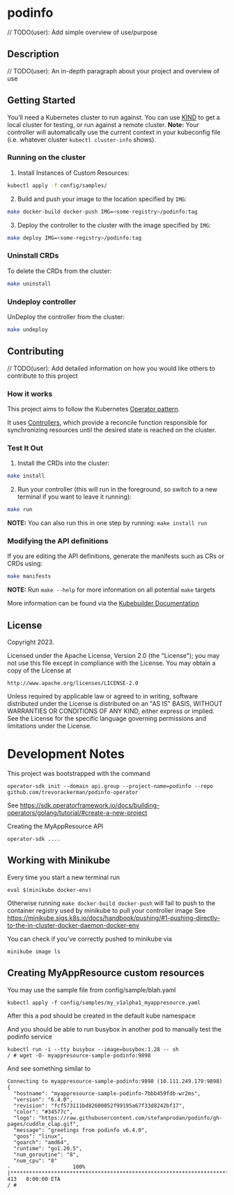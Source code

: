 # podinfo
// TODO(user): Add simple overview of use/purpose

## Description
// TODO(user): An in-depth paragraph about your project and overview of use

## Getting Started
You’ll need a Kubernetes cluster to run against. You can use [KIND](https://sigs.k8s.io/kind) to get a local cluster for testing, or run against a remote cluster.
**Note:** Your controller will automatically use the current context in your kubeconfig file (i.e. whatever cluster `kubectl cluster-info` shows).

### Running on the cluster
1. Install Instances of Custom Resources:

```sh
kubectl apply -f config/samples/
```

2. Build and push your image to the location specified by `IMG`:

```sh
make docker-build docker-push IMG=<some-registry>/podinfo:tag
```

3. Deploy the controller to the cluster with the image specified by `IMG`:

```sh
make deploy IMG=<some-registry>/podinfo:tag
```

### Uninstall CRDs
To delete the CRDs from the cluster:

```sh
make uninstall
```

### Undeploy controller
UnDeploy the controller from the cluster:

```sh
make undeploy
```

## Contributing
// TODO(user): Add detailed information on how you would like others to contribute to this project

### How it works
This project aims to follow the Kubernetes [Operator pattern](https://kubernetes.io/docs/concepts/extend-kubernetes/operator/).

It uses [Controllers](https://kubernetes.io/docs/concepts/architecture/controller/),
which provide a reconcile function responsible for synchronizing resources until the desired state is reached on the cluster.

### Test It Out
1. Install the CRDs into the cluster:

```sh
make install
```

2. Run your controller (this will run in the foreground, so switch to a new terminal if you want to leave it running):

```sh
make run
```

**NOTE:** You can also run this in one step by running: `make install run`

### Modifying the API definitions
If you are editing the API definitions, generate the manifests such as CRs or CRDs using:

```sh
make manifests
```

**NOTE:** Run `make --help` for more information on all potential `make` targets

More information can be found via the [Kubebuilder Documentation](https://book.kubebuilder.io/introduction.html)

## License

Copyright 2023.

Licensed under the Apache License, Version 2.0 (the "License");
you may not use this file except in compliance with the License.
You may obtain a copy of the License at

    http://www.apache.org/licenses/LICENSE-2.0

Unless required by applicable law or agreed to in writing, software
distributed under the License is distributed on an "AS IS" BASIS,
WITHOUT WARRANTIES OR CONDITIONS OF ANY KIND, either express or implied.
See the License for the specific language governing permissions and
limitations under the License.

# Development Notes

This project was bootstrapped with the command
```
operator-sdk init --domain api.group --project-name=podinfo --repo github.com/trevorackerman/podinfo-operator
```
See https://sdk.operatorframework.io/docs/building-operators/golang/tutorial/#create-a-new-project

Creating the MyAppResource API
```
operator-sdk ....
```


## Working with Minikube

Every time you start a new terminal run

```
eval $(minikube docker-env)
```

Otherwise running `make docker-build docker-push` will fail to push to the container registry used by minikube to pull your controller image
See https://minikube.sigs.k8s.io/docs/handbook/pushing/#1-pushing-directly-to-the-in-cluster-docker-daemon-docker-env

You can check if you've correctly pushed to minikube via

```
minikube image ls
```

## Creating MyAppResource custom resources

You may use the sample file from config/sample/blah.yaml

```
kubectl apply -f config/samples/my_v1alpha1_myappresource.yaml   
```

After this a pod should be created in the default kube namespace

And you should be able to run busybox in another pod to manually test the podinfo service
```
kubectl run -i --tty busybox --image=busybox:1.28 -- sh
/ # wget -O- myappresource-sample-podinfo:9898
```

And see something similar to

```
Connecting to myappresource-sample-podinfo:9898 (10.111.249.179:9898)
{
  "hostname": "myappresource-sample-podinfo-7bbb459fdb-wr2ms",
  "version": "6.4.0",
  "revision": "fcf573111bd82600052f99195a67f33d8242bf17",
  "color": "#34577c",
  "logo": "https://raw.githubusercontent.com/stefanprodan/podinfo/gh-pages/cuddle_clap.gif",
  "message": "greetings from podinfo v6.4.0",
  "goos": "linux",
  "goarch": "amd64",
  "runtime": "go1.20.5",
  "num_goroutine": "8",
  "num_cpu": "8"
-                    100% |*******************************************************************************************************************************************************************|   413   0:00:00 ETA
/ #

```

